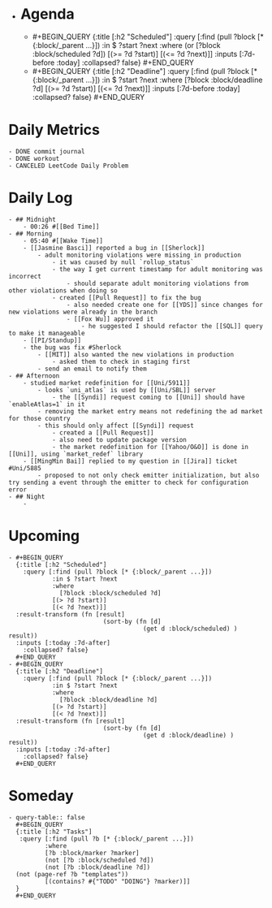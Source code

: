- # Agenda
	- #+BEGIN_QUERY
	  {:title [:h2 "Scheduled"]
	    :query [:find (pull ?block [* {:block/_parent ...}])
	            :in $ ?start ?next
	            :where
	            (or
	              [?block :block/scheduled ?d])
	            [(>= ?d ?start)]
	            [(<= ?d ?next)]]
	  :inputs [:7d-before :today]
	    :collapsed? false}
	  #+END_QUERY
	- #+BEGIN_QUERY
	  {:title [:h2 "Deadline"]
	    :query [:find (pull ?block [* {:block/_parent ...}])
	            :in $ ?start ?next
	            :where
	              [?block :block/deadline ?d]
	            [(>= ?d ?start)]
	            [(<= ?d ?next)]]
	    :inputs [:7d-before :today]
	    :collapsed? false}
	  #+END_QUERY
# Daily Metrics
	- DONE commit journal
	- DONE workout
	- CANCELED LeetCode Daily Problem
# Daily Log
	- ## Midnight
		- 00:26 #[[Bed Time]]
	- ## Morning
		- 05:40 #[[Wake Time]]
		- [[Jasmine Basci]] reported a bug in [[Sherlock]]
			- adult monitoring violations were missing in production
				- it was caused by null `rollup_status`
				- the way I get current timestamp for adult monitoring was incorrect
					- should separate adult monitoring violations from other violations when doing so
				- created [[Pull Request]] to fix the bug
					- also needed create one for [[YDS]] since changes for new violations were already in the branch
					- [[Fox Wu]] approved it
						- he suggested I should refactor the [[SQL]] query to make it manageable
		- [[PI/Standup]]
		- the bug was fix #Sherlock
			- [[MIT]] also wanted the new violations in production
				- asked them to check in staging first
			- send an email to notify them
	- ## Afternoon
		- studied market redefinition for [[Uni/5911]]
			- looks `uni_atlas` is used by [[Uni/SBL]] server
				- the [[Syndi]] request coming to [[Uni]] should have `enableAtlas=1` in it
			- removing the market entry means not redefining the ad market for those country
			- this should only affect [[Syndi]] request
				- created a [[Pull Request]]
				- also need to update package version
				- the market redefinition for [[Yahoo/O&O]] is done in [[Uni]], using `market_redef` library
		- [[MingMin Bai]] replied to my question in [[Jira]] ticket #Uni/5885
			- proposed to not only check emitter initialization, but also try sending a event through the emitter to check for configuration error
	- ## Night
		-
# Upcoming
	- #+BEGIN_QUERY
	  {:title [:h2 "Scheduled"]
	    :query [:find (pull ?block [* {:block/_parent ...}])
	            :in $ ?start ?next
	            :where
	              [?block :block/scheduled ?d]
	            [(> ?d ?start)]
	            [(< ?d ?next)]]
	  :result-transform (fn [result]
	                          (sort-by (fn [d]
	                                     (get d :block/scheduled) ) result))    
	  :inputs [:today :7d-after]
	    :collapsed? false}
	  #+END_QUERY
	- #+BEGIN_QUERY
	  {:title [:h2 "Deadline"]
	    :query [:find (pull ?block [* {:block/_parent ...}])
	            :in $ ?start ?next
	            :where
	              [?block :block/deadline ?d]
	            [(> ?d ?start)]
	            [(< ?d ?next)]]
	  :result-transform (fn [result]
	                          (sort-by (fn [d]
	                                     (get d :block/deadline) ) result))    
	  :inputs [:today :7d-after]
	    :collapsed? false}
	  #+END_QUERY
# Someday
	- query-table:: false
	  #+BEGIN_QUERY
	  {:title [:h2 "Tasks"]
	   :query [:find (pull ?b [* {:block/_parent ...}])
	          :where
	          [?b :block/marker ?marker]
	          (not [?b :block/scheduled ?d])
	          (not [?b :block/deadline ?d])
	  (not (page-ref ?b "templates"))
	          [(contains? #{"TODO" "DOING"} ?marker)]]
	  }
	  #+END_QUERY
